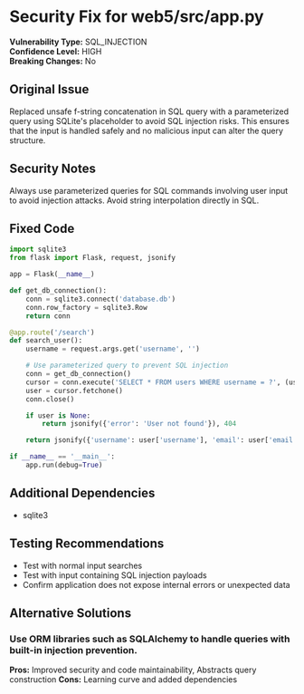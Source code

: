 # Security Fix for web5/src/app.py

**Vulnerability Type:** SQL_INJECTION  
**Confidence Level:** HIGH  
**Breaking Changes:** No

## Original Issue
Replaced unsafe f-string concatenation in SQL query with a parameterized query using SQLite's placeholder to avoid SQL injection risks. This ensures that the input is handled safely and no malicious input can alter the query structure.

## Security Notes
Always use parameterized queries for SQL commands involving user input to avoid injection attacks. Avoid string interpolation directly in SQL.

## Fixed Code
```py
import sqlite3
from flask import Flask, request, jsonify

app = Flask(__name__)

def get_db_connection():
    conn = sqlite3.connect('database.db')
    conn.row_factory = sqlite3.Row
    return conn

@app.route('/search')
def search_user():
    username = request.args.get('username', '')

    # Use parameterized query to prevent SQL injection
    conn = get_db_connection()
    cursor = conn.execute('SELECT * FROM users WHERE username = ?', (username,))
    user = cursor.fetchone()
    conn.close()

    if user is None:
        return jsonify({'error': 'User not found'}), 404

    return jsonify({'username': user['username'], 'email': user['email']})

if __name__ == '__main__':
    app.run(debug=True)

```

## Additional Dependencies
- sqlite3

## Testing Recommendations
- Test with normal input searches
- Test with input containing SQL injection payloads
- Confirm application does not expose internal errors or unexpected data

## Alternative Solutions

### Use ORM libraries such as SQLAlchemy to handle queries with built-in injection prevention.
**Pros:** Improved security and code maintainability, Abstracts query construction
**Cons:** Learning curve and added dependencies

